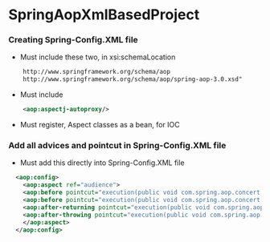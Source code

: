 # SpringAopXmlBasedProject

### Creating Spring-Config.XML file
* Must include these two, in xsi:schemaLocation
```xml
    http://www.springframework.org/schema/aop   
    http://www.springframework.org/schema/aop/spring-aop-3.0.xsd"
```
* Must include
```xml
    <aop:aspectj-autoproxy/>
```
* Must register, Aspect classes as a bean, for IOC

### Add all advices and pointcut in Spring-Config.XML file
* Must add this directly into Spring-Config.XML file
```xml
  <aop:config>
	<aop:aspect ref="audience">
	<aop:before pointcut="execution(public void com.spring.aop.concert.Performance.perform())" method="takeSeats"/>
	<aop:before pointcut="execution(public void com.spring.aop.concert.Performance.perform())" method="silenceCellPhones"/>
	<aop:after-returning pointcut="execution(public void com.spring.aop.concert.Performance.perform())" method="applause"/>
	<aop:after-throwing pointcut="execution(public void com.spring.aop.concert.Performance.perform(int))" method="demandRefund"/>
	</aop:aspect>
  </aop:config>
```

